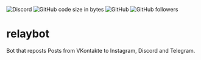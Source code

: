 ![Discord](https://img.shields.io/discord/224962875716796418) ![GitHub code size in bytes](https://img.shields.io/github/languages/code-size/rhiskey/relaybot-Public)
![GitHub](https://img.shields.io/github/license/rhiskey/relaybot-Public)
![GitHub followers](https://img.shields.io/github/followers/rhiskey?label=Follow%20me&style=social)
# relaybot

Bot that reposts Posts from VKontakte to Instagram, Discord and Telegram.
